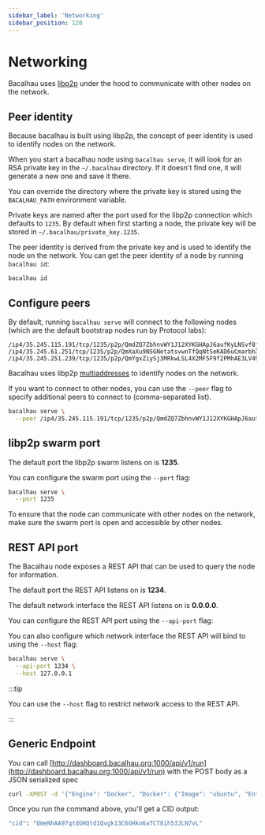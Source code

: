 ```yaml
---
sidebar_label: 'Networking'
sidebar_position: 120
---
```


# Networking

Bacalhau uses [libp2p](https://libp2p.io/) under the hood to communicate with other nodes on the network.

## Peer identity

Because bacalhau is built using libp2p, the concept of peer identity is used to identify nodes on the network.

When you start a bacalhau node using `bacalhau serve`, it will look for an RSA private key in the `~/.bacalhau` directory. If it doesn't find one, it will generate a new one and save it there.

You can override the directory where the private key is stored using the `BACALHAU_PATH` environment variable.

Private keys are named after the port used for the libp2p connection which defaults to `1235`. By default when first starting a node, the private key will be stored in `~/.bacalhau/private_key.1235`.

The peer identity is derived from the private key and is used to identify the node on the network. You can get the peer identity of a node by running `bacalhau id`:

```bash
bacalhau id
```

## Configure peers

By default, running `bacalhau serve` will connect to the following nodes (which are the default bootstrap nodes run by Protocol labs):

```
/ip4/35.245.115.191/tcp/1235/p2p/QmdZQ7ZbhnvWY1J12XYKGHApJ6aufKyLNSvf8jZBrBaAVL
/ip4/35.245.61.251/tcp/1235/p2p/QmXaXu9N5GNetatsvwnTfQqNtSeKAD6uCmarbh3LMRYAcF
/ip4/35.245.251.239/tcp/1235/p2p/QmYgxZiySj3MRkwLSL4X2MF5F9f2PMhAE3LV49XkfNL1o3
```

Bacalhau uses libp2p [multiaddresses](https://docs.libp2p.io/concepts/addressing/) to identify nodes on the network.

If you want to connect to other nodes, you can use the `--peer` flag to specify additional peers to connect to (comma-separated list).

```bash
bacalhau serve \
  --peer /ip4/35.245.115.191/tcp/1235/p2p/QmdZQ7ZbhnvWY1J12XYKGHApJ6aufKyLNSvf8jZBrBaAVL,/ip4/35.245.61.251/tcp/1235/p2p/QmXaXu9N5GNetatsvwnTfQqNtSeKAD6uCmarbh3LMRYAcF
```

## libp2p swarm port

The default port the libp2p swarm listens on is **1235**.

You can configure the swarm port using the `--port` flag:

```bash
bacalhau serve \
  --port 1235
```

To ensure that the node can communicate with other nodes on the network, make sure the swarm port is open and accessible by other nodes.

## REST API port

The Bacalhau node exposes a REST API that can be used to query the node for information.

The default port the REST API listens on is **1234**.

The default network interface the REST API listens on is **0.0.0.0**.

You can configure the REST API port using the `--api-port` flag:

You can also configure which network interface the REST API will bind to using the `--host` flag:

```bash
bacalhau serve \
  --api-port 1234 \
  --host 127.0.0.1
```

:::tip

You can use the `--host` flag to restrict network access to the REST API.

:::

## Generic Endpoint

You can call [http://dashboard.bacalhau.org:1000/api/v1/run](http://dashboard.bacalhau.org:1000/api/v1/run) with the POST body as a JSON serialized spec

```bash
curl -XPOST -d '{"Engine": "Docker", "Docker": {"Image": "ubuntu", "Entrypoint": ["echo"], "Parameters": ["hello"]}, "Deal": {"Concurrency": 1}, "Verifier": "Noop", "PublisherSpec":{"Type":"IPFS"}}' 'http://dashboard.bacalhau.org:1000/api/v1/run';
```

Once you run the command above, you'll get a CID output:

```bash
"cid": "QmeNhAA97qtdGHQtd1Qvgk13C6GHkn6aTCT8ih53JLN7vL"
```
